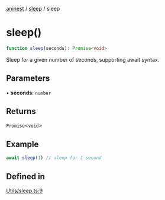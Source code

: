 [aninest](../../index.md) / [sleep](../index.md) / sleep

# sleep()

```ts
function sleep(seconds): Promise<void>
```

Sleep for a given number of seconds, supporting await syntax.

## Parameters

• **seconds**: `number`

## Returns

`Promise`\<`void`\>

## Example

```ts
await sleep(1) // sleep for 1 second
```

## Defined in

[Utils/sleep.ts:9](https://github.com/zphrs/aninest/blob/d10ff1271505e062a71fdb453fe27ee5103a9c80/core/src/Utils/sleep.ts#L9)
